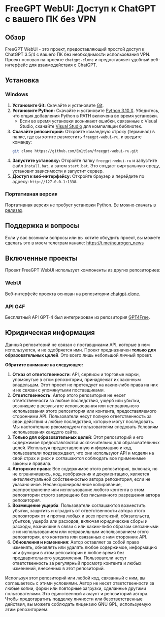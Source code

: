 # FreeGPT WebUI: Доступ к ChatGPT с вашего ПК без VPN

## Обзор

FreeGPT WebUI - это проект, предоставляющий простой доступ к ChatGPT 3.5/4 с вашего ПК без необходимости использования VPN. Проект основан на проекте `chatgpt-clone` и предоставляет удобный веб-интерфейс для взаимодействия с ChatGPT. 

## Установка

### Windows

1. **Установите Git:** Скачайте и установите [Git](https://git-scm.com/download/win).
2. **Установите Python:** Скачайте и установите [Python 3.10.X](https://www.python.org/downloads/). Убедитесь, что опция добавления Python в PATH включена во время установки.
   - Если во время установки возникают ошибки, связанные с Visual Studio, скачайте [Visual Studio](https://visualstudio.microsoft.com/ru/downloads/) для компиляции библиотек.
3. **Скачайте репозиторий:** Откройте командную строку (терминал) в папке, где вы хотите разместить `freegpt-webui-ru`, и введите команду:
   ```bash
   git clone https://github.com/Em1tSan/freegpt-webui-ru.git
   ```
4. **Запустите установку:** Откройте папку `freegpt-webui-ru` и запустите файл `install.bat`, а затем `start.bat`. Это создаст виртуальную среду, установит зависимости и запустит сервер.
5. **Доступ к веб-интерфейсу:** Откройте браузер и перейдите по адресу: `http://127.0.0.1:1338`.

### Портативная версия

Портативная версия не требует установки Python. Ее можно скачать в [релизах](https://github.com/Em1tSan/freegpt-webui-ru/releases). 

## Поддержка и вопросы

Если у вас возникли вопросы или вы хотите обсудить проект, вы можете сделать это в моем телеграм канале: https://t.me/neurogen_news

## Включенные проекты

Проект FreeGPT WebUI использует компоненты из других репозиториев:

### WebUI

Веб-интерфейс проекта основан на репозитории [chatgpt-clone](https://github.com/xtekky/chatgpt-clone).

### API G4F

Бесплатный API GPT-4 был интегрирован из репозитория [GPT4Free](https://github.com/xtekky/gpt4free).

## Юридическая информация

Данный репозиторий не связан с поставщиками API, которые в нем используются, и не одобряется ими. Проект предназначен **только для образовательных целей**. Это всего лишь небольшой личный проект. 

**Обратите внимание на следующее:**

1. **Отказ от ответственности**: API, сервисы и торговые марки, упомянутые в этом репозитории, принадлежат их законным владельцам. Этот проект не претендует на какие-либо права на них и не связан с упомянутыми поставщиками.
2. **Ответственность**: Автор этого репозитория не несет ответственности за любые последствия, ущерб или убытки, возникшие в результате использования или неправильного использования этого репозитория или контента, предоставляемого сторонними API. Пользователи несут полную ответственность за свои действия и любые последствия, которые могут последовать. Мы настоятельно рекомендуем пользователям следовать Условиям использования каждого сайта.
3. **Только для образовательных целей**: Этот репозиторий и его содержимое предоставляются исключительно для образовательных целей. Используя предоставленную информацию и код, пользователи подтверждают, что они используют API и модели на свой страх и риск и соглашаются соблюдать все применимые законы и правила.
4. **Авторские права**: Все содержимое этого репозитория, включая, но не ограничиваясь, код, изображения и документацию, является интеллектуальной собственностью автора репозитория, если не указано иное. Несанкционированное копирование, распространение или использование любого контента в этом репозитории строго запрещено без письменного разрешения автора репозитория.
5. **Возмещение ущерба**: Пользователи соглашаются возместить убытки, защитить и оградить от ответственности автора этого репозитория от и против любых и всех претензий, обязательств, убытков, ущерба или расходов, включая юридические сборы и расходы, возникшие в связи с или каким-либо образом связанными с их использованием или неправильным использованием этого репозитория, его контента или связанных с ним сторонних API.
6. **Обновления и изменения**: Автор оставляет за собой право изменять, обновлять или удалять любое содержимое, информацию или функции в этом репозитории в любое время без предварительного уведомления. Пользователи несут ответственность за регулярный просмотр контента и любых изменений, внесенных в этот репозиторий.

Используя этот репозиторий или любой код, связанный с ним, вы соглашаетесь с этими условиями. Автор не несет ответственности за любые копии, форки или повторные загрузки, сделанные другими пользователями. Это единственный аккаунт и репозиторий автора. Чтобы предотвратить подделку личности или безответственные действия, вы можете соблюдать лицензию GNU GPL, используемую этим репозиторием.